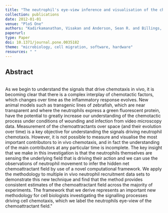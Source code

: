 ```yaml
---
title: "The neutrophil's eye-view inference and visualisation of the chemoattractant field driving cell chemotaxis in vivo"
collection: publications
date: 2012-01-01
venue: "PloS One"
authors: "Kadirkamanathan, Visakan and Anderson, Sean R. and Billings, Stephen A. and Zhang, Xiliang and Holmes, Geoffrey R. and Reyes-Aldasoro, Constantino C. and Elks, Philip M. and Renshaw, Stephen A."
paperurl:
type: Paper
doi: 10.1371/journal.pone.0035182
theme: "microbiology, cell migration, software, hardware"
resources: " "
---
```

<h2> Abstract </h2>   <br>  As we begin to understand the signals that drive chemotaxis in vivo, it is becoming clear that there is a complex interplay of chemotactic factors, which changes over time as the inflammatory response evolves. New animal models such as transgenic lines of zebrafish, which are near transparent and where the neutrophils express a green fluorescent protein, have the potential to greatly increase our understanding of the chemotactic process under conditions of wounding and infection from video microscopy data. Measurement of the chemoattractants over space (and their evolution over time) is a key objective for understanding the signals driving neutrophil chemotaxis. However, it is not possible to measure and visualise the most important contributors to in vivo chemotaxis, and in fact the understanding of the main contributors at any particular time is incomplete. The key insight that we make in this investigation is that the neutrophils themselves are sensing the underlying field that is driving their action and we can use the observations of neutrophil movement to infer the hidden net chemoattractant field by use of a novel computational framework. We apply the methodology to multiple in vivo neutrophil recruitment data sets to demonstrate this new technique and find that the method provides consistent estimates of the chemoattractant field across the majority of experiments. The framework that we derive represents an important new methodology for cell biologists investigating the signalling processes driving cell chemotaxis, which we label the neutrophils eye-view of the chemoattractant field."
